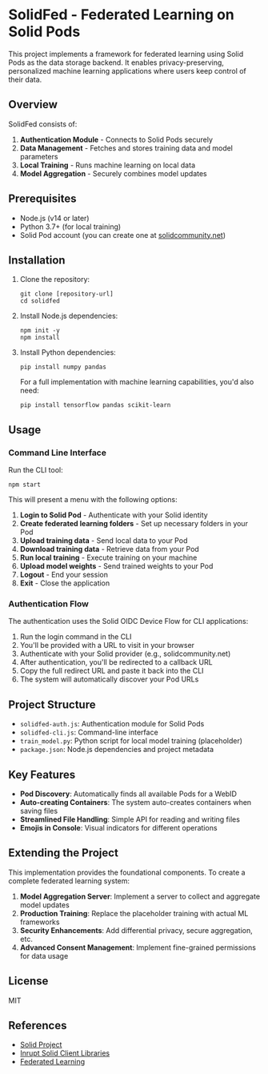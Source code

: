 # SolidFed - Federated Learning on Solid Pods

This project implements a framework for federated learning using Solid Pods as the data storage backend. It enables privacy-preserving, personalized machine learning applications where users keep control of their data.

## Overview

SolidFed consists of:

1. **Authentication Module** - Connects to Solid Pods securely
2. **Data Management** - Fetches and stores training data and model parameters
3. **Local Training** - Runs machine learning on local data
4. **Model Aggregation** - Securely combines model updates

## Prerequisites

- Node.js (v14 or later)
- Python 3.7+ (for local training)
- Solid Pod account (you can create one at [solidcommunity.net](https://solidcommunity.net/register))

## Installation

1. Clone the repository:
   ```
   git clone [repository-url]
   cd solidfed
   ```

2. Install Node.js dependencies:
   ```
   npm init -y
   npm install
   ```

3. Install Python dependencies:
   ```
   pip install numpy pandas
   ```
   
   For a full implementation with machine learning capabilities, you'd also need:
   ```
   pip install tensorflow pandas scikit-learn
   ```

## Usage

### Command Line Interface

Run the CLI tool:
```
npm start
```

This will present a menu with the following options:

1. **Login to Solid Pod** - Authenticate with your Solid identity
2. **Create federated learning folders** - Set up necessary folders in your Pod
3. **Upload training data** - Send local data to your Pod
4. **Download training data** - Retrieve data from your Pod
5. **Run local training** - Execute training on your machine
6. **Upload model weights** - Send trained weights to your Pod
7. **Logout** - End your session
8. **Exit** - Close the application

### Authentication Flow

The authentication uses the Solid OIDC Device Flow for CLI applications:

1. Run the login command in the CLI
2. You'll be provided with a URL to visit in your browser
3. Authenticate with your Solid provider (e.g., solidcommunity.net)
4. After authentication, you'll be redirected to a callback URL
5. Copy the full redirect URL and paste it back into the CLI
6. The system will automatically discover your Pod URLs

## Project Structure

- `solidfed-auth.js`: Authentication module for Solid Pods
- `solidfed-cli.js`: Command-line interface 
- `train_model.py`: Python script for local model training (placeholder)
- `package.json`: Node.js dependencies and project metadata

## Key Features

- **Pod Discovery**: Automatically finds all available Pods for a WebID
- **Auto-creating Containers**: The system auto-creates containers when saving files
- **Streamlined File Handling**: Simple API for reading and writing files
- **Emojis in Console**: Visual indicators for different operations

## Extending the Project

This implementation provides the foundational components. To create a complete federated learning system:

1. **Model Aggregation Server**: Implement a server to collect and aggregate model updates
2. **Production Training**: Replace the placeholder training with actual ML frameworks
3. **Security Enhancements**: Add differential privacy, secure aggregation, etc.
4. **Advanced Consent Management**: Implement fine-grained permissions for data usage

## License

MIT

## References

- [Solid Project](https://solidproject.org/)
- [Inrupt Solid Client Libraries](https://docs.inrupt.com/developer-tools/javascript/client-libraries/)
- [Federated Learning](https://ai.googleblog.com/2017/04/federated-learning-collaborative.html)